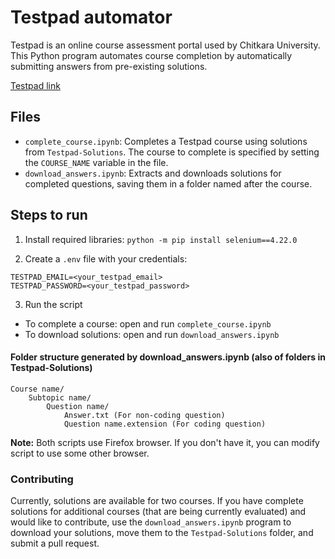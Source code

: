 # Testpad automator

Testpad is an online course assessment portal used by Chitkara University. This Python program automates course completion by automatically submitting answers from pre-existing solutions.

<a href="https://login.testpad.chitkara.edu.in/login">
Testpad link
</a>

## Files

- `complete_course.ipynb`: Completes a Testpad course using solutions from `Testpad-Solutions`. The course to complete is specified by setting the `COURSE_NAME` variable in the file.
- `download_answers.ipynb`: Extracts and downloads solutions for completed questions, saving them in a folder named after the course.

## Steps to run

1. Install required libraries:
`python -m pip install selenium==4.22.0`

2) Create a `.env` file with your credentials:
```
TESTPAD_EMAIL=<your_testpad_email>
TESTPAD_PASSWORD=<your_testpad_password>
```

3. Run the script
- To complete a course: open and run `complete_course.ipynb`
- To download solutions: open and run `download_answers.ipynb`

#### Folder structure generated by download_answers.ipynb (also of folders in Testpad-Solutions)
```
Course name/
    Subtopic name/
        Question name/
            Answer.txt (For non-coding question)
            Question name.extension (For coding question)
```

**Note:** Both scripts use Firefox browser. If you don't have it, you can modify script to use some other browser.


### Contributing

Currently, solutions are available for two courses. If you have complete solutions for additional courses (that are being currently evaluated) and would like to contribute, use the `download_answers.ipynb` program to download your solutions, move them to the `Testpad-Solutions` folder, and submit a pull request.